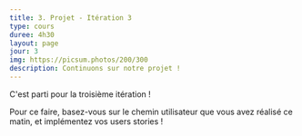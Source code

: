 ```yaml
---
title: 3. Projet - Itération 3
type: cours
duree: 4h30
layout: page
jour: 3
img: https://picsum.photos/200/300
description: Continuons sur notre projet !
---
```


C'est parti pour la troisième itération !

Pour ce faire, basez-vous sur le chemin utilisateur que vous avez réalisé ce matin, et implémentez vos users stories !
